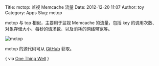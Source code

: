 Title: mctop: 监视 Memcache 流量
Date: 2012-12-20 11:07
Author: toy
Category: Apps
Slug: mctop

mctop 与 top 相似，主要用于监视 Memcache 的流量，包括 key
的调用次数、对象存储大小、每秒的请求数、以及消耗的网络带宽等。

![mctop](http://lt-file.b0.upaiyun.com/files/2012/12/mctop.jpg)

mctop 的源代码可从 [GitHub][g] 获取。

[g]: https://github.com/etsy/mctop/

{ via [One Thing Well](http://onethingwell.org/post/38302483393) }
